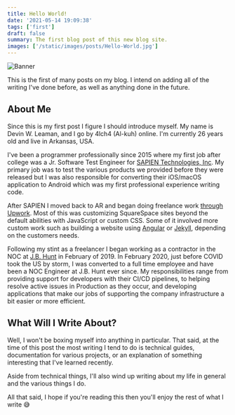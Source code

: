 ```yaml
---
title: Hello World!
date: '2021-05-14 19:09:38'
tags: ['first']
draft: false
summary: The first blog post of this new blog site.
images: ['/static/images/posts/Hello-World.jpg']
---
```


![Banner](/static/images/posts/Hello-World.jpg)

This is the first of many posts on my blog. I intend on adding all of the writing I've done before, as well as anything done in the future.

## About Me

Since this is my first post I figure I should introduce myself. My name is Devin W. Leaman, and I go by 4lch4 (Al-kuh) online. I'm currently 26 years old and live in Arkansas, USA.

I've been a programmer professionally since 2015 where my first job after college was a Jr. Software Test Engineer for [SAPIEN Technologies, Inc][0]. My primary job was to test the various products we provided before they were released but I was also responsible for converting their iOS/macOS application to Android which was my first professional experience writing code.

After SAPIEN I moved back to AR and began doing freelance work [through Upwork][1]. Most of this was customizing SquareSpace sites beyond the default abilities with JavaScript or custom CSS. Some of it involved more custom work such as building a website using [Angular][2] or [Jekyll][3], depending on the customers needs.

Following my stint as a freelancer I began working as a contractor in the NOC at [J.B. Hunt][4] in February of 2019. In February 2020, just before COVID took the US by storm, I was converted to a full time employee and have been a NOC Engineer at J.B. Hunt ever since. My responsibilities range from providing support for developers with their CI/CD pipelines, to helping resolve active issues in Production as they occur, and developing applications that make our jobs of supporting the company infrastructure a bit easier or more efficient.

## What Will I Write About?

Well, I won't be boxing myself into anything in particular. That said, at the time of this post the most writing I tend to do is technical guides, documentation for various projects, or an explanation of something interesting that I've learned recently.

Aside from technical things, I'll also wind up writing about my life in general and the various things I do.

All that said, I hope if you're reading this then you'll enjoy the rest of what I write 😅

[0]: http://sapien.com/
[1]: https://www.upwork.com/freelancers/~018b85368c92aeb661
[2]: https://angular.io/
[3]: https://jekyllrb.com/
[4]: http://www.jbhunt.com/
